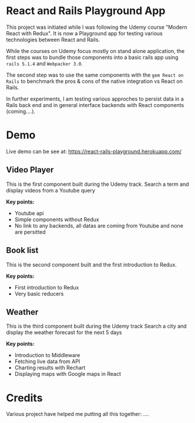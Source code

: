 # **React and Rails Playground App**

This project was initiated while I was following the Udemy course "Modern React with Redux". It is now a Playground app for testing various technologies between React and Rails.

While the courses on Udemy focus mostly on stand alone application, the first steps was to bundle those components into a basic rails app using `rails 5.1.4` and `Webpacker 3.0`.

The second step was to use the same components with the `gem React on Rails` to benchmark the pros & cons of the native integration vs React on Rails.

In further experiments, I am testing various approches to persist data in a Rails back end and in general interface backends with React components (coming....).

# Demo
Live demo can be see at:
https://react-rails-playground.herokuapp.com/

## Video Player

This is the first component built during the Udemy track.
Search a term and display videos from a Youtube query

**Key points:**
- Youtube api
- Simple components without Redux
- No link to any backends, all datas are coming from Youtube and none are persitted

## Book list

This is the second component built and the first introduction to Redux.

**Key points:**
- First introduction to Redux
- Very basic reducers

## Weather  

This is the third component built during the Udemy track
Search a city and display the weather forecast for the next 5 days

**Key points:**
- Introduction to Middleware
- Fetching live data from API
- Charting results with Rechart
- Displaying maps with Google maps in React


# Credits

Various project have helped me putting all this together:
....
